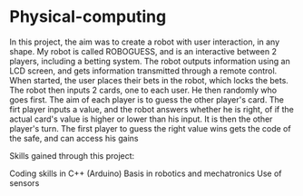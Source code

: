 # Physical-computing

In this project, the aim was to create a robot with user interaction, in any shape.
My robot is called ROBOGUESS, and is an interactive between 2 players, including a betting system.
The robot outputs information using an LCD screen, and gets information transmitted through a remote control.
When started,  the user places their bets in the robot, which locks the bets. The robot then inputs 2 cards, one to each user.
He then randomly who goes first. The aim of each player is to guess the other player's card.
The firt player inputs a value, and the robot answers whether he is right, of if the actual card's value is higher or lower than his input.
It is then the other player's turn. The first player to guess the right value wins gets the code of the safe, and can access his gains

Skills gained through this project:

Coding skills in C++ (Arduino)
Basis in robotics and mechatronics
Use of sensors
